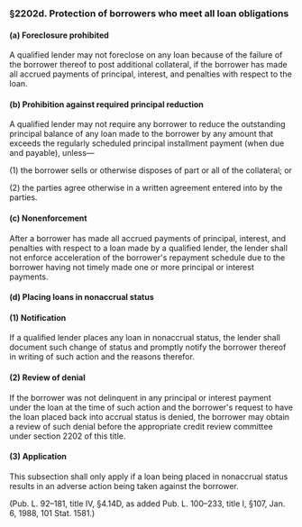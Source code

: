### §2202d. Protection of borrowers who meet all loan obligations ###

#### (a) Foreclosure prohibited ####

A qualified lender may not foreclose on any loan because of the failure of the borrower thereof to post additional collateral, if the borrower has made all accrued payments of principal, interest, and penalties with respect to the loan.

#### (b) Prohibition against required principal reduction ####

A qualified lender may not require any borrower to reduce the outstanding principal balance of any loan made to the borrower by any amount that exceeds the regularly scheduled principal installment payment (when due and payable), unless—

(1) the borrower sells or otherwise disposes of part or all of the collateral; or

(2) the parties agree otherwise in a written agreement entered into by the parties.

#### (c) Nonenforcement ####

After a borrower has made all accrued payments of principal, interest, and penalties with respect to a loan made by a qualified lender, the lender shall not enforce acceleration of the borrower's repayment schedule due to the borrower having not timely made one or more principal or interest payments.

#### (d) Placing loans in nonaccrual status ####

#### (1) Notification ####

If a qualified lender places any loan in nonaccrual status, the lender shall document such change of status and promptly notify the borrower thereof in writing of such action and the reasons therefor.

#### (2) Review of denial ####

If the borrower was not delinquent in any principal or interest payment under the loan at the time of such action and the borrower's request to have the loan placed back into accrual status is denied, the borrower may obtain a review of such denial before the appropriate credit review committee under section 2202 of this title.

#### (3) Application ####

This subsection shall only apply if a loan being placed in nonaccrual status results in an adverse action being taken against the borrower.

(Pub. L. 92–181, title IV, §4.14D, as added Pub. L. 100–233, title I, §107, Jan. 6, 1988, 101 Stat. 1581.)